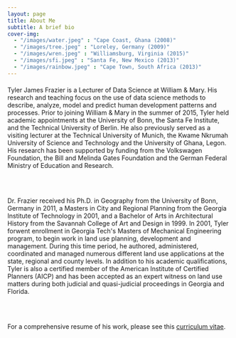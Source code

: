 ```yaml
---
layout: page
title: About Me
subtitle: A brief bio
cover-img: 
  - "/images/water.jpeg" : "Cape Coast, Ghana (2008)"
  - "/images/tree.jpeg" : "Loreley, Germany (2009)"
  - "/images/wren.jpeg" : "Williamsburg, Virginia (2015)"
  - "/images/sfi.jpeg" : "Santa Fe, New Mexico (2013)"
  - "/images/rainbow.jpeg" : "Cape Town, South Africa (2013)"
---
```


<p style = "font-family: 'Open Sans', 'Helvetica Neue', Helvetica, Arial, sans-serif;
  font-size: 20px;
  font-weight: 400;
  margin-bottom: 15px;
  text-align: justify;">

Tyler James Frazier is a Lecturer of Data Science at William & Mary.  His research and teaching focus on the use of data science methods to describe, analyze, model and predict human development patterns and processes.  Prior to joining William & Mary in the summer of 2015, Tyler held academic appointments at the University of Bonn, the Santa Fe Institute, and the Technical University of Berlin. He also previously served as a visiting lecturer at the Technical University of Munich, the Kwame Nkrumah University of Science and Technology and the University of Ghana, Legon.  His research has been supported by funding from the Volkswagen Foundation, the Bill and Melinda Gates Foundation and the German Federal Ministry of Education and Research. 

<br>
<br>

Dr. Frazier received his Ph.D. in Geography from the University of Bonn, Germany in 2011, a Masters in City and Regional Planning from the Georgia Institute of Technology in 2001, and a Bachelor of Arts in Architectural History from the Savannah College of Art and Design in 1999.  In 2001, Tyler forwent enrollment in Georgia Tech's Masters of Mechanical Engineering program, to begin work in land use planning, development and management.  During this time period, he authored, administered, coordinated and managed numerous different land use applications at the state, regional and county levels.  In addition to his academic qualifications, Tyler is also a certified member of the American Institute of Certified Planners (AICP) and has been accepted as an expert witness on land use matters during both judicial and quasi-judicial proceedings in Georgia and Florida.

<br>
<br>

For a comprehensive resume of his work, please see this [curriculum vitae](tyler-frazier.github.io).

</p>
